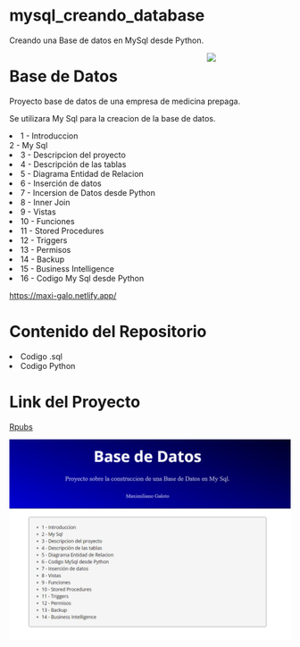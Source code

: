 


# mysql_creando_database
Creando una Base de datos en MySql desde Python.


<a href="https://www.mysql.com/" rel="nofollow"><img src="https://w7.pngwing.com/pngs/965/494/png-transparent-database-design-mysql-backup-database-blue-commandline-interface-electric-blue-thumbnail.png" align="right" width="150" style="max-width: 100%;"></a>

# Base de Datos

Proyecto base de datos de una empresa de medicina prepaga.

Se utilizara My Sql para la creacion de la base de datos.


<ui>
<li>
1 - Introduccion
</li>
</li>
2 - My Sql
</li>
<li>
3 - Descripcion del proyecto
</li>
<li>
4 - Descripción de las tablas
</li>
<li>
5 - Diagrama Entidad de Relacion
</li>
<li>
6 - Inserción de datos
</li>
<li>
7 - Incersion de Datos desde Python
</li>
<li>
8 - Inner Join
</li>
<li>
9 - Vistas
</li>
<li>
10 - Funciones
</li>
<li>
11 - Stored Procedures
</li>
<li>
12 - Triggers
</li>
<li>
13 - Permisos
</li>
<li>
14 - Backup
</li>
<li>
15 - Business Intelligence
</li>
<li>
16 - Codigo My Sql desde Python
</li>

</ui>

https://maxi-galo.netlify.app/

# Contenido del Repositorio

<ui>
<li>
Codigo .sql
</li>
<li>
Codigo Python
</li>
<ui>


# Link del Proyecto

[Rpubs](https://rpubs.com/MGaloto/mysql_database)


![](Imagenes/dw.png)